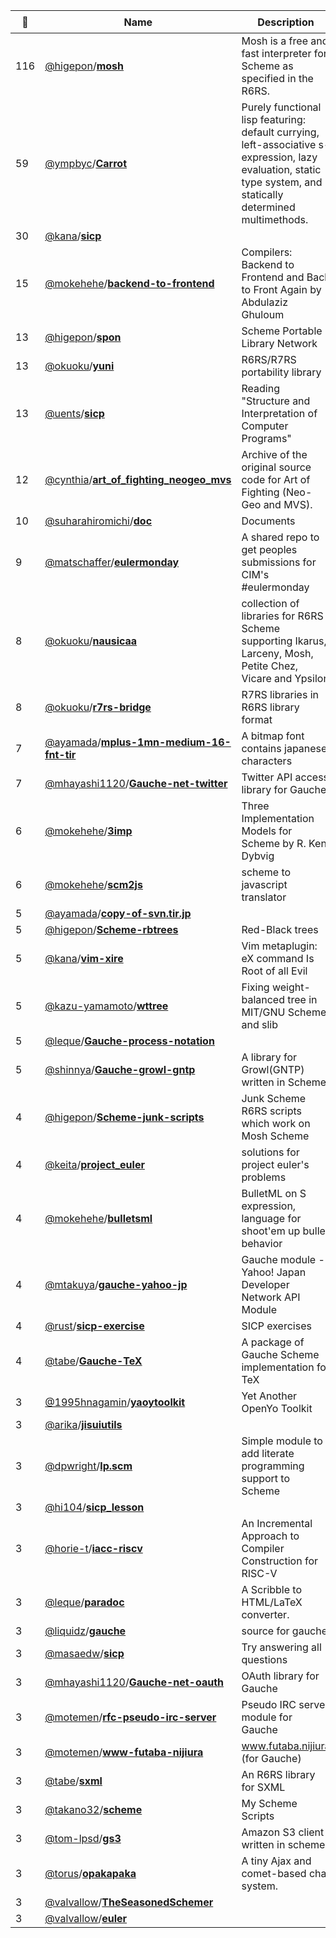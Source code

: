 |:star2: | Name | Description | 🌍|
|---|---|---|---|
|116|[@higepon](https://github.com/higepon)/[**mosh**](https://github.com/higepon/mosh)|Mosh is a free and fast interpreter for Scheme as specified in the R6RS.  |[:arrow_upper_right:](http://mosh.monaos.org/)|
|59|[@ympbyc](https://github.com/ympbyc)/[**Carrot**](https://github.com/ympbyc/Carrot)|Purely functional lisp featuring: default currying, left-associative s-expression, lazy evaluation, static type system, and statically determined multimethods.||
|30|[@kana](https://github.com/kana)/[**sicp**](https://github.com/kana/sicp)|||
|15|[@mokehehe](https://github.com/mokehehe)/[**backend-to-frontend**](https://github.com/mokehehe/backend-to-frontend)|Compilers: Backend to Frontend and Back to Front Again by Abdulaziz Ghuloum||
|13|[@higepon](https://github.com/higepon)/[**spon**](https://github.com/higepon/spon)|Scheme Portable Library Network|[:arrow_upper_right:](http://wiki.monaos.org/pukiwiki.php?R6RS%2F%BD%B8%C0%D1%BD%EA%2F%B7%C7%BC%A8%C8%C4)|
|13|[@okuoku](https://github.com/okuoku)/[**yuni**](https://github.com/okuoku/yuni)|R6RS/R7RS portability library||
|13|[@uents](https://github.com/uents)/[**sicp**](https://github.com/uents/sicp)|Reading "Structure and Interpretation of Computer Programs"||
|12|[@cynthia](https://github.com/cynthia)/[**art_of_fighting_neogeo_mvs**](https://github.com/cynthia/art_of_fighting_neogeo_mvs)|Archive of the original source code for Art of Fighting (Neo-Geo and MVS).||
|10|[@suharahiromichi](https://github.com/suharahiromichi)/[**doc**](https://github.com/suharahiromichi/doc)|Documents||
|9|[@matschaffer](https://github.com/matschaffer)/[**eulermonday**](https://github.com/matschaffer/eulermonday)|A shared repo to get peoples submissions for CIM's #eulermonday|[:arrow_upper_right:](http://projecteuler.net)|
|8|[@okuoku](https://github.com/okuoku)/[**nausicaa**](https://github.com/okuoku/nausicaa)|collection of libraries for R6RS Scheme supporting Ikarus, Larceny, Mosh, Petite Chez, Vicare and Ypsilon|[:arrow_upper_right:](http://marcomaggi.github.com/nausicaa.html)|
|8|[@okuoku](https://github.com/okuoku)/[**r7rs-bridge**](https://github.com/okuoku/r7rs-bridge)|R7RS libraries in R6RS library format||
|7|[@ayamada](https://github.com/ayamada)/[**mplus-1mn-medium-16-fnt-tir**](https://github.com/ayamada/mplus-1mn-medium-16-fnt-tir)|A bitmap font contains japanese characters||
|7|[@mhayashi1120](https://github.com/mhayashi1120)/[**Gauche-net-twitter**](https://github.com/mhayashi1120/Gauche-net-twitter)|Twitter API access library for Gauche|[:arrow_upper_right:](http://practical-scheme.net/gauche/)|
|6|[@mokehehe](https://github.com/mokehehe)/[**3imp**](https://github.com/mokehehe/3imp)|Three Implementation Models for Scheme by R. Kent Dybvig||
|6|[@mokehehe](https://github.com/mokehehe)/[**scm2js**](https://github.com/mokehehe/scm2js)|scheme to javascript translator|[:arrow_upper_right:](http://www.mokehehe.com/temp/scm2js/)|
|5|[@ayamada](https://github.com/ayamada)/[**copy-of-svn.tir.jp**](https://github.com/ayamada/copy-of-svn.tir.jp)|||
|5|[@higepon](https://github.com/higepon)/[**Scheme-rbtrees**](https://github.com/higepon/Scheme-rbtrees)|Red-Black trees||
|5|[@kana](https://github.com/kana)/[**vim-xire**](https://github.com/kana/vim-xire)|Vim metaplugin: eX command Is Root of all Evil||
|5|[@kazu-yamamoto](https://github.com/kazu-yamamoto)/[**wttree**](https://github.com/kazu-yamamoto/wttree)|Fixing weight-balanced tree in MIT/GNU Scheme and slib||
|5|[@leque](https://github.com/leque)/[**Gauche-process-notation**](https://github.com/leque/Gauche-process-notation)|||
|5|[@shinnya](https://github.com/shinnya)/[**Gauche-growl-gntp**](https://github.com/shinnya/Gauche-growl-gntp)|A library for Growl(GNTP) written in Scheme.||
|4|[@higepon](https://github.com/higepon)/[**Scheme-junk-scripts**](https://github.com/higepon/Scheme-junk-scripts)|Junk Scheme R6RS scripts which work on Mosh Scheme||
|4|[@keita](https://github.com/keita)/[**project_euler**](https://github.com/keita/project_euler)|solutions for project euler's problems||
|4|[@mokehehe](https://github.com/mokehehe)/[**bulletsml**](https://github.com/mokehehe/bulletsml)|BulletML on S expression, language for shoot'em up bullet behavior||
|4|[@mtakuya](https://github.com/mtakuya)/[**gauche-yahoo-jp**](https://github.com/mtakuya/gauche-yahoo-jp)|Gauche module - Yahoo! Japan Developer Network API Module||
|4|[@rust](https://github.com/rust)/[**sicp-exercise**](https://github.com/rust/sicp-exercise)|SICP exercises||
|4|[@tabe](https://github.com/tabe)/[**Gauche-TeX**](https://github.com/tabe/Gauche-TeX)|A package of Gauche Scheme implementation for TeX|[:arrow_upper_right:](http://fixedpoint.jp/)|
|3|[@1995hnagamin](https://github.com/1995hnagamin)/[**yaoytoolkit**](https://github.com/1995hnagamin/yaoytoolkit)|Yet Another OpenYo Toolkit||
|3|[@arika](https://github.com/arika)/[**jisuiutils**](https://github.com/arika/jisuiutils)|||
|3|[@dpwright](https://github.com/dpwright)/[**lp.scm**](https://github.com/dpwright/lp.scm)|Simple module to add literate programming support to Scheme||
|3|[@hi104](https://github.com/hi104)/[**sicp_lesson**](https://github.com/hi104/sicp_lesson)|||
|3|[@horie-t](https://github.com/horie-t)/[**iacc-riscv**](https://github.com/horie-t/iacc-riscv)|An Incremental Approach to Compiler Construction for RISC-V||
|3|[@leque](https://github.com/leque)/[**paradoc**](https://github.com/leque/paradoc)|A Scribble to HTML/LaTeX converter.||
|3|[@liquidz](https://github.com/liquidz)/[**gauche**](https://github.com/liquidz/gauche)|source for gauche||
|3|[@masaedw](https://github.com/masaedw)/[**sicp**](https://github.com/masaedw/sicp)|Try answering all questions||
|3|[@mhayashi1120](https://github.com/mhayashi1120)/[**Gauche-net-oauth**](https://github.com/mhayashi1120/Gauche-net-oauth)|OAuth library for Gauche||
|3|[@motemen](https://github.com/motemen)/[**rfc-pseudo-irc-server**](https://github.com/motemen/rfc-pseudo-irc-server)|Pseudo IRC server module for Gauche||
|3|[@motemen](https://github.com/motemen)/[**www-futaba-nijiura**](https://github.com/motemen/www-futaba-nijiura)|www.futaba.nijiura (for Gauche)||
|3|[@tabe](https://github.com/tabe)/[**sxml**](https://github.com/tabe/sxml)|An R6RS library for SXML|[:arrow_upper_right:](http://fixedpoint.jp/)|
|3|[@takano32](https://github.com/takano32)/[**scheme**](https://github.com/takano32/scheme)|My Scheme Scripts|[:arrow_upper_right:](http://taka.no32.tk/)|
|3|[@tom-lpsd](https://github.com/tom-lpsd)/[**gs3**](https://github.com/tom-lpsd/gs3)|Amazon S3 client written in scheme||
|3|[@torus](https://github.com/torus)/[**opakapaka**](https://github.com/torus/opakapaka)|A tiny Ajax and comet-based chat system.||
|3|[@valvallow](https://github.com/valvallow)/[**TheSeasonedSchemer**](https://github.com/valvallow/TheSeasonedSchemer)|||
|3|[@valvallow](https://github.com/valvallow)/[**euler**](https://github.com/valvallow/euler)||[:arrow_upper_right:](http://projecteuler.net/index.php?section=profile&profile=valvallow)|

